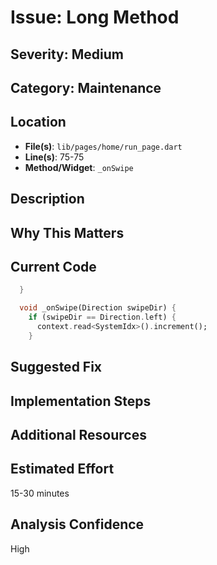 # Issue: Long Method

## Severity: Medium

## Category: Maintenance

## Location
- **File(s)**: `lib/pages/home/run_page.dart`
- **Line(s)**: 75-75
- **Method/Widget**: `_onSwipe`

## Description


## Why This Matters


## Current Code
```dart
  }

  void _onSwipe(Direction swipeDir) {
    if (swipeDir == Direction.left) {
      context.read<SystemIdx>().increment();
    } 
```

## Suggested Fix


## Implementation Steps


## Additional Resources


## Estimated Effort
15-30 minutes

## Analysis Confidence
High
